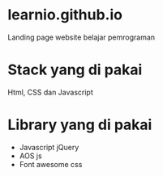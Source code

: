 # learnio.github.io
Landing page website belajar pemrograman
# Stack yang di pakai
Html, CSS dan Javascript
# Library yang di pakai
- Javascript jQuery
- AOS js
- Font awesome css

